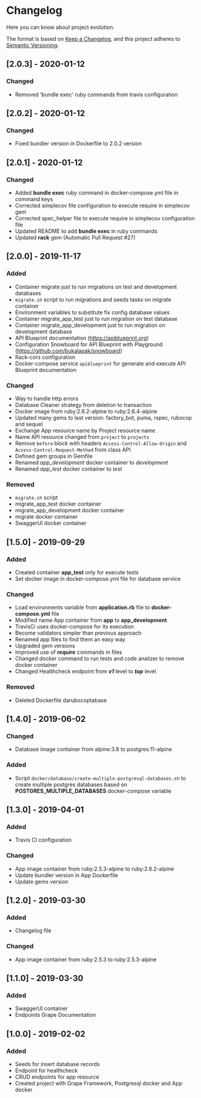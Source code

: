 # Changelog
Here you can know about project evolution.

The format is based on [Keep a Changelog](https://keepachangelog.com/en/1.0.0/), and this project adheres to [Semantic Versioning](https://semver.org/spec/v2.0.0.html).

## [2.0.3] - 2020-01-12
### Changed
- Removed 'bundle exec' ruby commands from travis configuration

## [2.0.2] - 2020-01-12
### Changed
- Fixed bundler version in Dockerfile to 2.0.2 version

## [2.0.1] - 2020-01-12
### Changed
- Added **bundle exec** ruby command in docker-compose.yml file in command keys
- Corrected simplecov file configuration to execute require in simplecov gem
- Corrected spec_helper file to execute require in simplecov configuration file
- Updated README to add **bundle exec** in ruby commands
- Updated **rack** gem (Automatic Pull Request #27)

## [2.0.0] - 2019-11-17
### Added
- Container migrate just to run migrations on test and development databases
- `migrate.sh` script to run migrations and seeds tasks on migrate container
- Environment variables to substitute fix config database values
- Container migrate_app_test just to run migration on test database
- Container migrate_app_development just to run migration on development database
- API Blueprint documentation (https://apiblueprint.org)
- Configuration Snowboard for API Blueprint with Playground (https://github.com/bukalapak/snowboard)
- Rack-cors configuration
- Docker-compose service `apiblueprint` for generate and execute API Blueprint documentation

### Changed
- Way to handle http errors
- Database Cleaner strategy from deletion to transaction
- Docker image from ruby:2.6.2-alpine to ruby:2.6.4-alpine
- Updated many gems to last version: factory_bot, puma, rspec, rubocop and sequel
- Exchange App resource name by Project resource name
- Name API resource changed from `project` to `projects`
- Remove `before` block with headers `Access-Control-Allow-Origin` and `Access-Control-Request-Method` from class API
- Defined gem groups in Gemfile
- Renamed *app_development* docker container to *development*
- Renamed *app_test* docker container to *test*

### Removed
- `migrate.sh` script
- migrate_app_test docker container
- migrate_app_development docker container
- migrate docker container
- SwaggerUI docker container

## [1.5.0] - 2019-09-29
### Added
- Created container **app_test** only for execute tests
- Set docker image in docker-compose.yml file for database service

### Changed
- Load environments variable from **application.rb** file to **docker-compose.yml** file
- Modified name App container from **app** to **app_development**
- TravisCi uses docker-compose for its execution
- Become validators simpler than previous approach
- Renamed app files to find them an easy way
- Upgraded gem versions
- Improved use of ***require*** commands in files
- Changed docker command to run tests and code analizer to remove docker container
- Changed Healthcheck endpoint from ***v1*** level to ***top*** level

### Removed
- Deleted Dockerfile darubocoptabase

## [1.4.0] - 2019-06-02
### Changed
- Database image container from alpine:3.8 to postgres:11-alpine

### Added
- Script ```docker/database/create-multiple-postgresql-databases.sh``` to create multiple postgres databases based on **POSTGRES_MULTIPLE_DATABASES** docker-compose variable

## [1.3.0] - 2019-04-01
### Added
- Travis CI configuration

### Changed
- App image container from ruby:2.5.3-alpine to ruby:2.6.2-alpine
- Update bundler version in App Dockerfile
- Update gems version

## [1.2.0] - 2019-03-30
### Added
- Changelog file

### Changed
- App image container from ruby:2.5.3 to ruby:2.5.3-alpine

## [1.1.0] - 2019-03-30
### Added
- SwaggerUI container
- Endpoints Grape Documentation

## [1.0.0] - 2019-02-02
### Added
- Seeds for insert database records
- Endpoint for healthcheck
- CRUD endpoints for app resource
- Created project with Grape Framework, Postgresql docker and App docker

